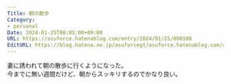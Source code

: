 ```yaml
---
Title: 朝の散歩
Category:
- personal
Date: 2024-01-25T00:01:00+09:00
URL: https://asuforce.hatenablog.com/entry/2024/01/25/000100
EditURL: https://blog.hatena.ne.jp/asuforcegt/asuforce.hatenablog.com/atom/entry/6801883189078039276
---
```


妻に誘われて朝の散歩に行くようになった。  
今までに無い週間だけど、朝からスッキリするのでかなり良い。
